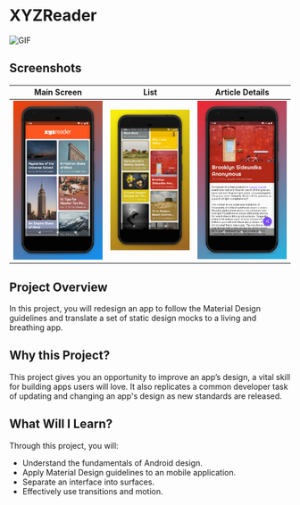 # XYZReader

![GIF](screenshots/demo1.gif?raw=true)

## Screenshots

| Main Screen | List |  Article Details |
|:-:|:-:|:-:|
| ![First](screenshots/screenshot_1.jpg?raw=true) | ![Sec](screenshots/screenshot_2.jpg?raw=true) | ![Sec](screenshots/Screenshot_3.jpg?raw=true) |

## Project Overview
In this project, you will redesign an app to follow the Material Design guidelines and translate a set of static design mocks to a living 
and breathing app.

## Why this Project?
This project gives you an opportunity to improve an app’s design, a vital skill for building apps users will love. It also replicates a common developer task of updating and changing an app's design as new standards are released.

## What Will I Learn?
Through this project, you will:

* Understand the fundamentals of Android design.
* Apply Material Design guidelines to an mobile application.
* Separate an interface into surfaces.
* Effectively use transitions and motion.
